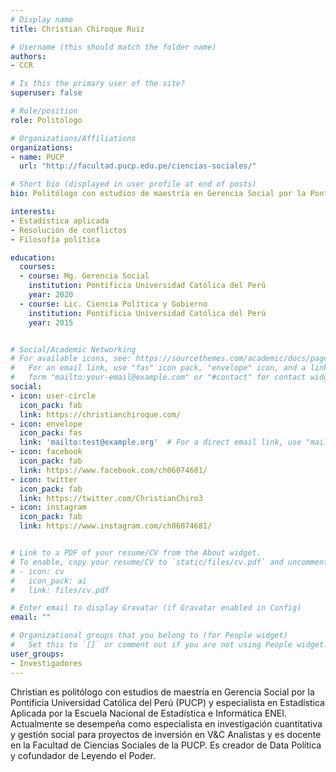 ```yaml
---
# Display name
title: Christian Chiroque Ruiz

# Username (this should match the folder name)
authors:
- CCR

# Is this the primary user of the site?
superuser: false

# Role/position
role: Politólogo

# Organizations/Affiliations
organizations:
- name: PUCP
  url: "http://facultad.pucp.edu.pe/ciencias-sociales/"

# Short bio (displayed in user profile at end of posts)
bio: Politólogo con estudios de maestría en Gerencia Social por la Pontificia Universidad Católica del Perú.

interests:
- Estadística aplicada
- Resolución de conflictos
- Filosofía política

education:
  courses:
  - course: Mg. Gerencia Social
    institution: Pontificia Universidad Católica del Perú
    year: 2020
  - course: Lic. Ciencia Política y Gobierno
    institution: Pontificia Universidad Católica del Perú
    year: 2015


# Social/Academic Networking
# For available icons, see: https://sourcethemes.com/academic/docs/page-builder/#icons
#   For an email link, use "fas" icon pack, "envelope" icon, and a link in the
#   form "mailto:your-email@example.com" or "#contact" for contact widget.
social:
- icon: user-circle
  icon_pack: fab
  link: https://christianchiroque.com/
- icon: envelope
  icon_pack: fas
  link: 'mailto:test@example.org'  # For a direct email link, use "mailto:test@example.org".
- icon: facebook
  icon_pack: fab
  link: https://www.facebook.com/ch06074681/
- icon: twitter
  icon_pack: fab
  link: https://twitter.com/ChristianChiro3
- icon: instagram
  icon_pack: fab
  link: https://www.instagram.com/ch06074681/


# Link to a PDF of your resume/CV from the About widget.
# To enable, copy your resume/CV to `static/files/cv.pdf` and uncomment the lines below.
# - icon: cv
#   icon_pack: ai
#   link: files/cv.pdf

# Enter email to display Gravatar (if Gravatar enabled in Config)
email: ""

# Organizational groups that you belong to (for People widget)
#   Set this to `[]` or comment out if you are not using People widget.
user_groups:
- Investigadores
---
```


Christian es politólogo con estudios de maestría en Gerencia Social por la Pontificia Universidad Católica del Perú (PUCP) y especialista en Estadística Aplicada por la Escuela Nacional de Estadística e Informática ENEI. Actualmente se desempeña como especialista en investigación cuantitativa y gestión social para proyectos de inversión en V&C Analistas y es docente en la Facultad de Ciencias Sociales de la PUCP. Es creador de Data Política y cofundador de Leyendo el Poder.